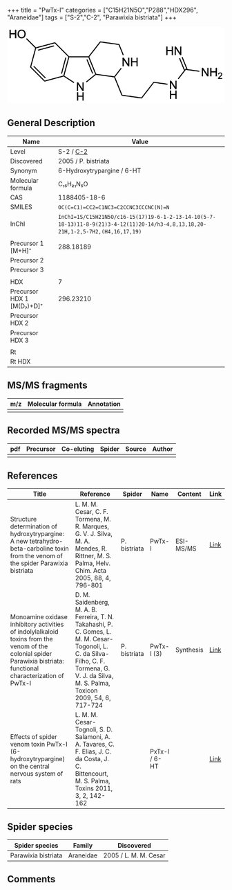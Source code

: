 +++
title = "PwTx-I"
categories = ["C15H21N5O","P288","HDX296",
"Araneidae"]
tags = ["S-2","C-2",
"Parawixia bistriata"]
+++

![](/img/PwTx-I.png)

## General Description

| Name                      | Value                                             |
|---------------------------|---------------------------------------------------|
| Level                     | S-2 / [C-2](https://doi.org/10.1002/hlca.200590056) |
| Discovered                | 2005 / P. bistriata                               |
| Synonym                   | 6-Hydroxytrypargine / 6-HT                              |
| Molecular formula         | C₁₅H₂₁N₅O                                         |
| CAS                       | 1188405-18-6                                      |
| SMILES | `OC(C=C1)=CC2=C1NC3=C2CCNC3CCCNC(N)=N`  |
| InChI  | `InChI=1S/C15H21N5O/c16-15(17)19-6-1-2-13-14-10(5-7-18-13)11-8-9(21)3-4-12(11)20-14/h3-4,8,13,18,20-21H,1-2,5-7H2,(H4,16,17,19)`  |
|                           |                                                   |
| Precursor 1 [M+H]⁺        | 288.18189                                         |
| Precursor 2               |                                                   |
| Precursor 3               |                                                   |
|                           |                                                   |
| HDX                       | 7                                                 |
| Precursor HDX 1 [M(D₇)+D]⁺ | 296.23210                                         |
| Precursor HDX 2           |                                                   |
| Precursor HDX 3           |                                                   |
|                           |                                                   |
| Rt                        |                                                   |
| Rt HDX                    |                                                   |

## MS/MS fragments

| m/z | Molecular formula | Annotation |
|-----|-------------------|------------|
|     |                   |            |

## Recorded MS/MS spectra

| pdf | Precursor | Co-eluting | Spider | Source | Author |
|-----|-----------|------------|--------|--------|--------|
|     |           |            |        |        |        |

## References

| Title                                                                                                                                                              | Reference                                                                                                                                                                                     | Spider       | Name       | Content   | Link                                                                 |
|--------------------------------------------------------------------------------------------------------------------------------------------------------------------|-----------------------------------------------------------------------------------------------------------------------------------------------------------------------------------------------|--------------|------------|-----------|----------------------------------------------------------------------|
| Structure determination of hydroxytrypargine: A new tetrahydro-beta-carboline toxin from the venom of the spider Parawixia bistriata                               | L. M. M. Cesar, C. F. Tormena, M. R. Marques, G. V. J. Silva, M. A. Mendes, R. Rittner, M. S. Palma, Helv. Chim. Acta 2005, 88, 4, 796-801                                                    | P. bistriata | PwTx-I     | ESI-MS/MS | [Link](https://doi.org/10.1002/hlca.200590056)                               |
| Monoamine oxidase inhibitory activities of indolylalkaloid toxins from the venom of the colonial spider Parawixia bistriata: functional characterization of PwTx-I | D. M. Saidenberg, M. A. B. Ferreira, T. N. Takahashi, P. C. Gomes, L. M. M. Cesar-Togonoli, L. C. da Silva-Filho, C. F. Tormena, G. V. J. da Silva, M. S. Palma, Toxicon 2009, 54, 6, 717-724 | P. bistriata | PwTx-I (3) | Synthesis | [Link](https://doi.org/10.1016/j.toxicon.2009.05.027)                        |
| Effects of spider venom toxin PwTx-I (6-hydroxytrypargine) on the central nervous system of rats                                                                   | L. M. M. Cesar-Tognoli, S. D. Salamoni, A. A. Tavares, C. F. Elias, J. C. da Costa, J. C. Bittencourt, M. S. Palma, Toxins 2011, 3, 2, 142-162                                                |              | PxTx-I / 6-HT    |           | [Link](https://www.ncbi.nlm.nih.gov/pmc/articles/PMC3202814/?report=classic) |

## Spider species

| Spider species      | Family    | Discovered            |
|---------------------|-----------|-----------------------|
| Parawixia bistriata | Araneidae | 2005 / L. M. M. Cesar |

## Comments